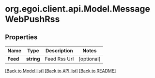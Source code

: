 
# org.egoi.client.api.Model.MessageWebPushRss

## Properties

Name | Type | Description | Notes
------------ | ------------- | ------------- | -------------
**Feed** | **string** | Feed Rss Url | [optional] 

[[Back to Model list]](../README.md#documentation-for-models)
[[Back to API list]](../README.md#documentation-for-api-endpoints)
[[Back to README]](../README.md)

